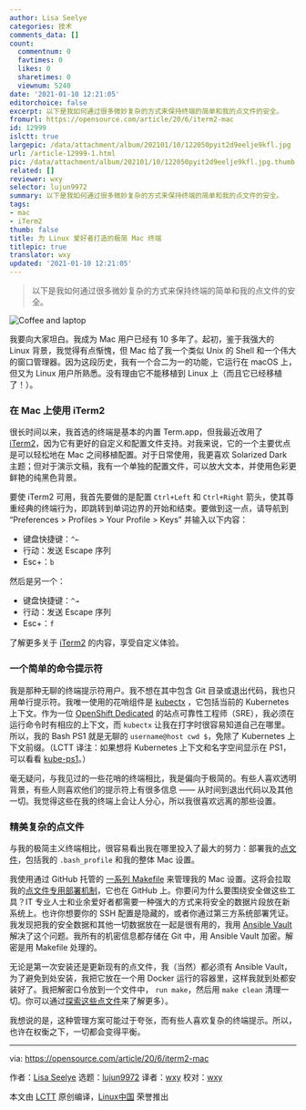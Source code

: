 ```yaml
---
author: Lisa Seelye
categories: 技术
comments_data: []
count:
  commentnum: 0
  favtimes: 0
  likes: 0
  sharetimes: 0
  viewnum: 5240
date: '2021-01-10 12:21:05'
editorchoice: false
excerpt: 以下是我如何通过很多微妙复杂的方式来保持终端的简单和我的点文件的安全。
fromurl: https://opensource.com/article/20/6/iterm2-mac
id: 12999
islctt: true
largepic: /data/attachment/album/202101/10/122050pyit2d9eelje9kfl.jpg
url: /article-12999-1.html
pic: /data/attachment/album/202101/10/122050pyit2d9eelje9kfl.jpg.thumb.jpg
related: []
reviewer: wxy
selector: lujun9972
summary: 以下是我如何通过很多微妙复杂的方式来保持终端的简单和我的点文件的安全。
tags:
- mac
- iTerm2
thumb: false
title: 为 Linux 爱好者打造的极简 Mac 终端
titlepic: true
translator: wxy
updated: '2021-01-10 12:21:05'
---
```



> 
> 以下是我如何通过很多微妙复杂的方式来保持终端的简单和我的点文件的安全。
> 
> 
> 


![](/data/attachment/album/202101/10/122050pyit2d9eelje9kfl.jpg "Coffee and laptop")


我要向大家坦白。我成为 Mac 用户已经有 10 多年了。起初，鉴于我强大的 Linux 背景，我觉得有点惭愧，但 Mac 给了我一个类似 Unix 的 Shell 和一个伟大的窗口管理器。因为这段历史，我有一个合二为一的功能，它运行在 macOS 上，但又为 Linux 用户所熟悉。没有理由它不能移植到 Linux 上（而且它已经移植了！）。


### 在 Mac 上使用 iTerm2


很长时间以来，我首选的终端是基本的内置 Term.app，但我最近改用了 [iTerm2](https://www.iterm2.com/)，因为它有更好的自定义和配置文件支持。对我来说，它的一个主要优点是可以轻松地在 Mac 之间移植配置。对于日常使用，我更喜欢 Solarized Dark 主题；但对于演示文稿，我有一个单独的配置文件，可以放大文本，并使用色彩更鲜艳的纯黑色背景。


要使 iTerm2 可用，我首先要做的是配置 `Ctrl+Left` 和 `Ctrl+Right` 箭头，使其尊重经典的终端行为，即跳转到单词边界的开始和结束。要做到这一点，请导航到 “Preferences > Profiles > Your Profile > Keys” 并输入以下内容：


* 键盘快捷键：`^←`
* 行动：发送 Escape 序列
* Esc+：`b`


然后是另一个：


* 键盘快捷键：`^→`
* 行动：发送 Escape 序列
* Esc+：`f`


了解更多关于 [iTerm2](https://www.iterm2.com/documentation.html) 的内容，享受自定义体验。


### 一个简单的命令提示符


我是那种无聊的终端提示符用户。我不想在其中包含 Git 目录或退出代码，我也只用单行提示符。我唯一使用的花哨组件是 [kubectx](https://github.com/ahmetb/kubectx) ，它包括当前的 Kubernetes 上下文。作为一位 [OpenShift Dedicated](https://www.openshift.com/products/dedicated/) 的站点可靠性工程师（SRE），我必须在运行命令时有相应的上下文，而 `kubectx` 让我在打字时很容易知道自己在哪里。所以，我的 Bash PS1 就是无聊的 `username@host cwd $`，免除了 Kubernetes 上下文前缀。（LCTT 译注：如果想将 Kubernetes 上下文和名字空间显示在 PS1，可以看看 [kube-ps1](https://github.com/jonmosco/kube-ps1)。）


毫无疑问，与我见过的一些花哨的终端相比，我是偏向于极简的。有些人喜欢透明背景，有些人则喜欢他们的提示符上有很多信息 —— 从时间到退出代码以及其他一切。我觉得这些在我的终端上会让人分心，所以我很喜欢远离的那些设置。


### 精美复杂的点文件


与我的极简主义终端相比，很容易看出我在哪里投入了最大的努力：部署我的[点文件](https://opensource.com/article/19/3/move-your-dotfiles-version-control)，包括我的 `.bash_profile` 和我的整体 Mac 设置。


我使用通过 GitHub 托管的 [一系列 Makefile](https://github.com/lisa/mac-setup) 来管理我的 Mac 设置。这将会拉取我的[点文件专用部署机制](https://github.com/lisa/dotrc)，它也在 GitHub 上。你要问为什么要围绕安全做这些工具？IT 专业人士和业余爱好者都需要一种强大的方式来将安全的数据片段放在新系统上。也许你想要你的 SSH 配置是隐藏的，或者你通过第三方系统部署凭证。我发现把我的安全数据和其他一切数据放在一起是很有用的，我用 [Ansible Vault](https://docs.ansible.com/ansible/latest/user_guide/vault.html) 解决了这个问题。我所有的机密信息都存储在 Git 中，用 Ansible Vault 加密。解密是用 Makefile 处理的。


无论是第一次安装还是更新现有的点文件，我（当然）都必须有 Ansible Vault，为了避免到处安装，我把它放在一个用 Docker 运行的容器里，这样我就到处都安装好了。我把解密口令放到一个文件中， `run make`，然后用 `make clean` 清理一切。你可以通过[探索这些点文件](https://github.com/lisa/dotrc)来了解更多）。


我想说的是，这种管理方案可能过于夸张，而有些人喜欢复杂的终端提示。所以，也许在权衡之下，一切都会变得平衡。




---


via: <https://opensource.com/article/20/6/iterm2-mac>


作者：[Lisa Seelye](https://opensource.com/users/lisa) 选题：[lujun9972](https://github.com/lujun9972) 译者：[wxy](https://github.com/wxy) 校对：[wxy](https://github.com/wxy)


本文由 [LCTT](https://github.com/LCTT/TranslateProject) 原创编译，[Linux中国](https://linux.cn/) 荣誉推出